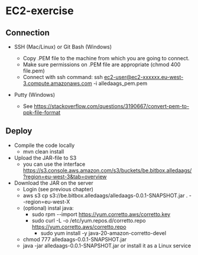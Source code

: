 # EC2-exercise

## Connection
* SSH (Mac/Linux) or Git Bash (Windows)
  * Copy .PEM file to the machine from which you are going to connect.
  * Make sure permissions on .PEM file are appropriate (chmod 400 file.pem)
  * Connect with ssh command: ssh ec2-user@ec2-xxxxxx.eu-west-3.compute.amazonaws.com -i alledaags_pem.pem
  
* Putty (Windows)
  * See https://stackoverflow.com/questions/3190667/convert-pem-to-ppk-file-format
  
## Deploy  
* Compile the code locally
  * mvn clean install
* Upload the JAR-file to S3
  * you can use the interface https://s3.console.aws.amazon.com/s3/buckets/be.bitbox.alledaags/?region=eu-west-3&tab=overview
* Download the JAR on the server
  * Login (see previous chapter)
  * aws s3 cp s3://be.bitbox.alledaags/alledaags-0.0.1-SNAPSHOT.jar . --region=eu-west-X
  * (optional) instal java: 
    * sudo rpm --import https://yum.corretto.aws/corretto.key
    * sudo curl -L -o /etc/yum.repos.d/corretto.repo https://yum.corretto.aws/corretto.repo
      * sudo yum install -y java-20-amazon-corretto-devel 
  * chmod 777 alledaags-0.0.1-SNAPSHOT.jar  
  * java -jar alledaags-0.0.1-SNAPSHOT.jar or install it as a Linux service   
